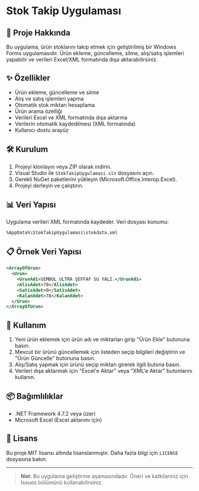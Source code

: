 # Stok Takip Uygulaması

## 📌 Proje Hakkında
Bu uygulama, ürün stoklarını takip etmek için geliştirilmiş bir Windows Forms uygulamasıdır. Ürün ekleme, güncelleme, silme, alış/satış işlemleri yapabilir ve verileri Excel/XML formatında dışa aktarabilirsiniz.

## ✨ Özellikler
- Ürün ekleme, güncelleme ve silme
- Alış ve satış işlemleri yapma
- Otomatik stok miktarı hesaplama
- Ürün arama özelliği
- Verileri Excel ve XML formatında dışa aktarma
- Verilerin otomatik kaydedilmesi (XML formatında)
- Kullanıcı dostu arayüz

## 🛠 Kurulum
1. Projeyi klonlayın veya ZIP olarak indirin.
2. Visual Studio ile `StokTakipUygulamasi.sln` dosyasını açın.
3. Gerekli NuGet paketlerini yükleyin (Microsoft.Office.Interop.Excel).
4. Projeyi derleyin ve çalıştırın.

## 📊 Veri Yapısı
Uygulama verileri XML formatında kaydeder. Veri dosyası konumu:
```
%AppData%\StokTakipUygulamasi\stokdata.xml
```

## 📋 Örnek Veri Yapısı
```xml
<ArrayOfUrun>
  <Urun>
    <UrunAdi>SEMBOL ULTRA ŞEFFAF SU YALI.</UrunAdi>
    <AlisAdet>78</AlisAdet>
    <SatisAdet>0</SatisAdet>
    <KalanAdet>78</KalanAdet>
  </Urun>
</ArrayOfUrun>
```

## 📝 Kullanım
1. Yeni ürün eklemek için ürün adı ve miktarları girip "Ürün Ekle" butonuna basın.
2. Mevcut bir ürünü güncellemek için listeden seçip bilgileri değiştirin ve "Ürün Güncelle" butonuna basın.
3. Alış/Satış yapmak için ürünü seçip miktarı girerek ilgili butona basın.
4. Verileri dışa aktarmak için "Excel'e Aktar" veya "XML'e Aktar" butonlarını kullanın.

## 📦 Bağımlılıklar
- .NET Framework 4.7.2 veya üzeri
- Microsoft Excel (Excel aktarımı için)

## 📜 Lisans
Bu proje MIT lisansı altında lisanslanmıştır. Daha fazla bilgi için `LICENSE` dosyasına bakın.

---

> **Not:** Bu uygulama geliştirme aşamasındadır. Öneri ve katkılarınız için Issues bölümünü kullanabilirsiniz.
